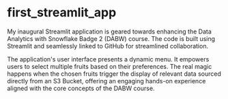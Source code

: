 # first_streamlit_app
My inaugural Streamlit application is geared towards enhancing the Data Analytics with Snowflake Badge 2 (DABW) course. The code is built using Streamlit and seamlessly linked to GitHub for streamlined collaboration.

The application's user interface presents a dynamic menu. It empowers users to select multiple fruits based on their preferences. The real magic happens when the chosen fruits trigger the display of relevant data sourced directly from an S3 Bucket, offering an engaging hands-on experience aligned with the core concepts of the DABW course.

